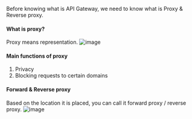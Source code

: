 Before knowing what is API Gateway, we need to know what is Proxy & Reverse proxy.

#### What is proxy?
Proxy means representation.
![image](https://github.com/user-attachments/assets/3fda5e95-f027-401c-8a34-eea6db5c3a75)

#### Main functions of proxy
1. Privacy
2. Blocking requests to certain domains

#### Forward & Reverse proxy
Based on the location it is placed, you can call it forward proxy / reverse proxy. 
![image](https://github.com/user-attachments/assets/0170eaa6-7bb7-497e-8fad-5f311abfb351)

